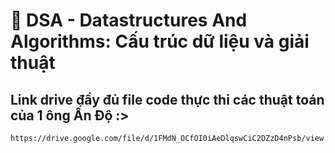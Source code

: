 # 🎈 DSA - Datastructures And Algorithms: Cấu trúc dữ liệu và giải thuật
## Link drive đầy đủ file code thực thi các thuật toán của 1 ông Ấn Độ :>
    https://drive.google.com/file/d/1FMdN_OCfOI0iAeDlqswCiC2DZzD4nPsb/view


